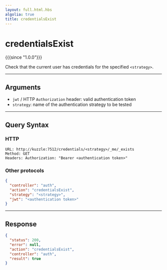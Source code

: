 ```yaml
---
layout: full.html.hbs
algolia: true
title: credentialsExist
---
```


# credentialsExist

{{{since "1.0.0"}}}

Check that the current user has credentials for the specified `<strategy>`.

---

## Arguments

* `jwt` / HTTP `Authorization` header: valid authentication token
* `strategy`: name of the authentication strategy to be tested

---

## Query Syntax

### HTTP

```http
URL: http://kuzzle:7512/credentials/<strategy>/_me/_exists
Method: GET  
Headers: Authorization: "Bearer <authentication token>"
```

### Other protocols

```json
{
  "controller": "auth",
  "action": "credentialsExist",
  "strategy": "<strategy>",
  "jwt": "<authentication token>"
}
```

---

## Response

```json
{
  "status": 200,
  "error": null,
  "action": "credentialsExist",
  "controller": "auth",
  "result": true
}
```
